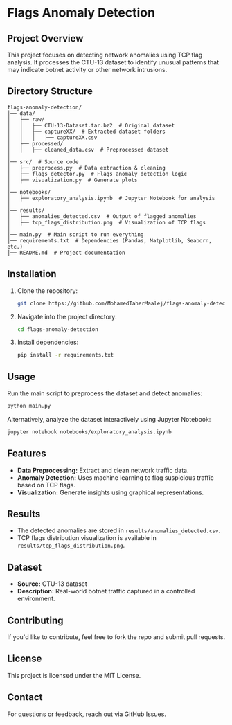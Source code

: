 # Flags Anomaly Detection

## Project Overview

This project focuses on detecting network anomalies using TCP flag analysis. It processes the CTU-13 dataset to identify unusual patterns that may indicate botnet activity or other network intrusions.

## Directory Structure

```plaintext
flags-anomaly-detection/
│── data/  
│   ├── raw/  
│   │   ├── CTU-13-Dataset.tar.bz2  # Original dataset  
│   │   ├── captureXX/  # Extracted dataset folders  
│   │   │   ├── captureXX.csv  
│   ├── processed/  
│   │   ├── cleaned_data.csv  # Preprocessed dataset  
│  
│── src/  # Source code  
│   ├── preprocess.py  # Data extraction & cleaning  
│   ├── flags_detector.py  # Flags anomaly detection logic  
│   ├── visualization.py  # Generate plots  
│  
│── notebooks/  
│   ├── exploratory_analysis.ipynb  # Jupyter Notebook for analysis  
│  
│── results/  
│   ├── anomalies_detected.csv  # Output of flagged anomalies  
│   ├── tcp_flags_distribution.png  # Visualization of TCP flags  
│  
│── main.py  # Main script to run everything  
│── requirements.txt  # Dependencies (Pandas, Matplotlib, Seaborn, etc.)  
│── README.md  # Project documentation  
```

## Installation

1. Clone the repository:

   ```bash
   git clone https://github.com/MohamedTaherMaalej/flags-anomaly-detection.git
   ```

2. Navigate into the project directory:

   ```bash
   cd flags-anomaly-detection
   ```

3. Install dependencies:

   ```bash
   pip install -r requirements.txt
   ```

## Usage

Run the main script to preprocess the dataset and detect anomalies:

```bash
python main.py
```

Alternatively, analyze the dataset interactively using Jupyter Notebook:

```bash
jupyter notebook notebooks/exploratory_analysis.ipynb
```

## Features

- **Data Preprocessing:** Extract and clean network traffic data.
- **Anomaly Detection:** Uses machine learning to flag suspicious traffic based on TCP flags.
- **Visualization:** Generate insights using graphical representations.

## Results

- The detected anomalies are stored in `results/anomalies_detected.csv`.
- TCP flags distribution visualization is available in `results/tcp_flags_distribution.png`.

## Dataset

- **Source:** CTU-13 dataset
- **Description:** Real-world botnet traffic captured in a controlled environment.

## Contributing

If you'd like to contribute, feel free to fork the repo and submit pull requests.

## License

This project is licensed under the MIT License.

## Contact

For questions or feedback, reach out via GitHub Issues.
